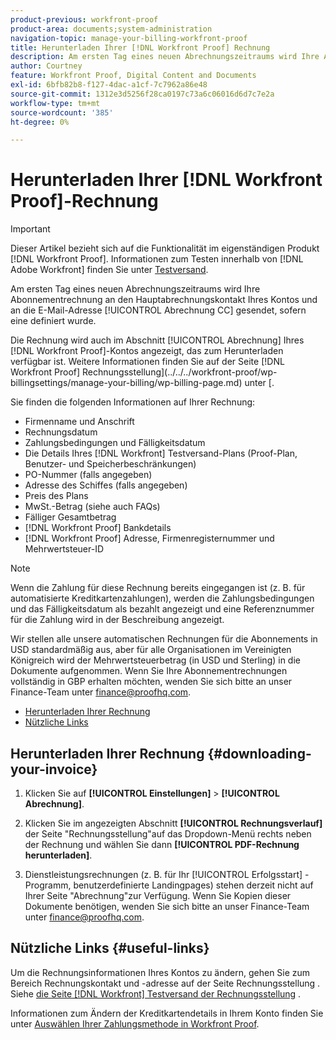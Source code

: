 ```yaml
---
product-previous: workfront-proof
product-area: documents;system-administration
navigation-topic: manage-your-billing-workfront-proof
title: Herunterladen Ihrer [!DNL Workfront Proof] Rechnung
description: Am ersten Tag eines neuen Abrechnungszeitraums wird Ihre Abonnementrechnung an den Hauptabrechnungskontakt Ihres Kontos und, falls Sie eine definiert haben, an die E-Mail-Adresse der Abrechnungszentrale gesendet.
author: Courtney
feature: Workfront Proof, Digital Content and Documents
exl-id: 6bfb82b8-f127-4dac-a1cf-7c7962a86e48
source-git-commit: 1312e3d5256f28ca0197c73a6c06016d6d7c7e2a
workflow-type: tm+mt
source-wordcount: '385'
ht-degree: 0%

---
```


# Herunterladen Ihrer [!DNL Workfront Proof]-Rechnung

>[!IMPORTANT]
>
>Dieser Artikel bezieht sich auf die Funktionalität im eigenständigen Produkt [!DNL Workfront Proof]. Informationen zum Testen innerhalb von [!DNL Adobe Workfront] finden Sie unter [Testversand](../../../review-and-approve-work/proofing/proofing.md).

Am ersten Tag eines neuen Abrechnungszeitraums wird Ihre Abonnementrechnung an den Hauptabrechnungskontakt Ihres Kontos und an die E-Mail-Adresse [!UICONTROL Abrechnung CC] gesendet, sofern eine definiert wurde.

Die Rechnung wird auch im Abschnitt [!UICONTROL Abrechnung] Ihres [!DNL Workfront Proof]-Kontos angezeigt, das zum Herunterladen verfügbar ist. Weitere Informationen finden Sie auf der Seite  [!DNL Workfront Proof] Rechnungsstellung](../../../workfront-proof/wp-billingsettings/manage-your-billing/wp-billing-page.md) unter [.

Sie finden die folgenden Informationen auf Ihrer Rechnung:

* Firmenname und Anschrift
* Rechnungsdatum
* Zahlungsbedingungen und Fälligkeitsdatum
* Die Details Ihres [!DNL Workfront] Testversand-Plans (Proof-Plan, Benutzer- und Speicherbeschränkungen)
* PO-Nummer (falls angegeben)
* Adresse des Schiffes (falls angegeben)
* Preis des Plans
* MwSt.-Betrag (siehe auch FAQs)
* Fälliger Gesamtbetrag
* [!DNL Workfront Proof] Bankdetails
* [!DNL Workfront Proof] Adresse, Firmenregisternummer und Mehrwertsteuer-ID

>[!NOTE]
>
> Wenn die Zahlung für diese Rechnung bereits eingegangen ist (z. B. für automatisierte Kreditkartenzahlungen), werden die Zahlungsbedingungen und das Fälligkeitsdatum als bezahlt angezeigt und eine Referenznummer für die Zahlung wird in der Beschreibung angezeigt.

Wir stellen alle unsere automatischen Rechnungen für die Abonnements in USD standardmäßig aus, aber für alle Organisationen im Vereinigten Königreich wird der Mehrwertsteuerbetrag (in USD und Sterling) in die Dokumente aufgenommen. Wenn Sie Ihre Abonnementrechnungen vollständig in GBP erhalten möchten, wenden Sie sich bitte an unser Finance-Team unter [finance@proofhq.com](mailto:finance@proofhq.com).

* [Herunterladen Ihrer Rechnung](#downloading-your-invoice)
* [Nützliche Links](#useful-links)

## Herunterladen Ihrer Rechnung {#downloading-your-invoice}

1. Klicken Sie auf **[!UICONTROL Einstellungen]** > **[!UICONTROL Abrechnung]**.

1. Klicken Sie im angezeigten Abschnitt **[!UICONTROL Rechnungsverlauf]** der Seite &quot;Rechnungsstellung&quot;auf das Dropdown-Menü rechts neben der Rechnung und wählen Sie dann **[!UICONTROL PDF-Rechnung herunterladen]**.

1. Dienstleistungsrechnungen (z. B. für Ihr [!UICONTROL Erfolgsstart] -Programm, benutzerdefinierte Landingpages) stehen derzeit nicht auf Ihrer Seite &quot;Abrechnung&quot;zur Verfügung. Wenn Sie Kopien dieser Dokumente benötigen, wenden Sie sich bitte an unser Finance-Team unter finance@proofhq.com.

## Nützliche Links {#useful-links}

Um die Rechnungsinformationen Ihres Kontos zu ändern, gehen Sie zum Bereich Rechnungskontakt und -adresse auf der Seite Rechnungsstellung . Siehe [die Seite [!DNL Workfront] Testversand der Rechnungsstellung](../../../workfront-proof/wp-billingsettings/manage-your-billing/wp-billing-page.md) .

Informationen zum Ändern der Kreditkartendetails in Ihrem Konto finden Sie unter [Auswählen Ihrer Zahlungsmethode in Workfront Proof](../../../workfront-proof/wp-billingsettings/manage-your-billing/choose-payment-method-in-wp.md).

<!--For the detailed information on payments and invoicing, see [Account Payment in Workfront Proof](../../../workfront-proof/wp-billingsettings/manage-your-billing/acct-payment-in-wp.md). -->
